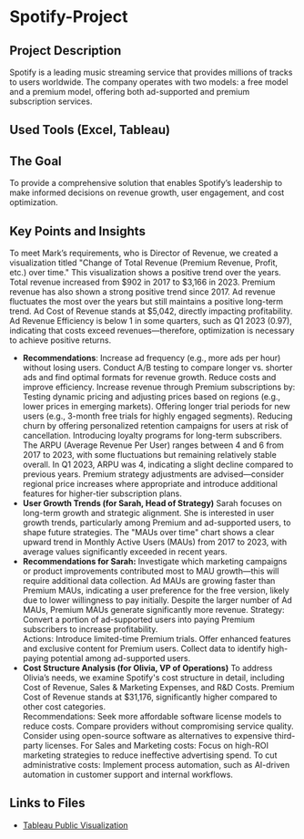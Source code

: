 # Spotify-Project
## Project Description
Spotify is a leading music streaming service that provides millions of tracks to users worldwide. The company operates with two models: a free model and a premium model, offering both ad-supported and premium subscription services.
## Used Tools (Excel, Tableau)
## The Goal
To provide a comprehensive solution that enables Spotify’s leadership to make informed decisions on revenue growth, user engagement, and cost optimization.
## Key Points and Insights
To meet Mark’s requirements, who is Director of Revenue, we created a visualization titled "Change of Total Revenue (Premium Revenue, Profit, etc.) over time." This visualization shows a positive trend over the years.
Total revenue increased from $902 in 2017 to $3,166 in 2023. Premium revenue has also shown a strong positive trend since 2017.
Ad revenue fluctuates the most over the years but still maintains a positive long-term trend.
Ad Cost of Revenue stands at $5,042, directly impacting profitability.
Ad Revenue Efficiency is below 1 in some quarters, such as Q1 2023 (0.97), indicating that costs exceed revenues—therefore, optimization is necessary to achieve positive returns.
- **Recommendations**:
Increase ad frequency (e.g., more ads per hour) without losing users.
Conduct A/B testing to compare longer vs. shorter ads and find optimal formats for revenue growth.
Reduce costs and improve efficiency.
Increase revenue through Premium subscriptions by:
Testing dynamic pricing and adjusting prices based on regions (e.g., lower prices in emerging markets).
Offering longer trial periods for new users (e.g., 3-month free trials for highly engaged segments).
Reducing churn by offering personalized retention campaigns for users at risk of cancellation.
Introducing loyalty programs for long-term subscribers.
The ARPU (Average Revenue Per User) ranges between 4 and 6 from 2017 to 2023, with some fluctuations but remaining relatively stable overall.
In Q1 2023, ARPU was 4, indicating a slight decline compared to previous years.
Premium strategy adjustments are advised—consider regional price increases where appropriate and introduce additional features for higher-tier subscription plans.
- **User Growth Trends (for Sarah, Head of Strategy)**
Sarah focuses on long-term growth and strategic alignment. She is interested in user growth trends, particularly among Premium and ad-supported users, to shape future strategies.
The "MAUs over time" chart shows a clear upward trend in Monthly Active Users (MAUs) from 2017 to 2023, with average values significantly exceeded in recent years.
- **Recommendations for Sarah:**
Investigate which marketing campaigns or product improvements contributed most to MAU growth—this will require additional data collection.
Ad MAUs are growing faster than Premium MAUs, indicating a user preference for the free version, likely due to lower willingness to pay initially.
Despite the larger number of Ad MAUs, Premium MAUs generate significantly more revenue.
Strategy: Convert a portion of ad-supported users into paying Premium subscribers to increase profitability.<br>
Actions:
Introduce limited-time Premium trials.
Offer enhanced features and exclusive content for Premium users.
Collect data to identify high-paying potential among ad-supported users.
- **Cost Structure Analysis (for Olivia, VP of Operations)** 
To address Olivia’s needs, we examine Spotify's cost structure in detail, including Cost of Revenue, Sales & Marketing Expenses, and R&D Costs.
Premium Cost of Revenue stands at $31,176, significantly higher compared to other cost categories.<br>
Recommendations:
Seek more affordable software license models to reduce costs.
Compare providers without compromising service quality.
Consider using open-source software as alternatives to expensive third-party licenses.
For Sales and Marketing costs:
Focus on high-ROI marketing strategies to reduce ineffective advertising spend.
To cut administrative costs:
Implement process automation, such as AI-driven automation in customer support and internal workflows.
## Links to Files
- [Tableau Public Visualization](https://public.tableau.com/views/SpotifyProjekt2016-2023/Dashboard42?:language=de-DE&:sid=&:redirect=auth&:display_count=n&:origin=viz_share_link)
